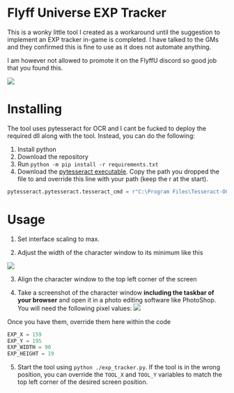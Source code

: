 # Flyff Universe EXP Tracker
This is a wonky little tool I created as a workaround until the suggestion to implement an EXP tracker in-game is completed. I have talked to the GMs and they confirmed this is fine to use as it does not automate anything.

I am however not allowed to promote it on the FlyffU discord so good job that  you found this.

![](https://i.imgur.com/ZoWxOG7.png)

# Installing
The tool uses pytesseract for OCR and I cant be fucked to deploy the required  dll along with the tool. Instead, you can do the following:
1. Install python
2. Download the repository
3. Run `python -m pip install -r requirements.txt`
4. Download the [pytesseract executable](https://tesseract-ocr.github.io/tessdoc/Installation.html). Copy the path you dropped the file to and override this line with your path (keep the r at the start).
```py
pytesseract.pytesseract.tesseract_cmd = r"C:\Program Files\Tesseract-OCR\tesseract.exe"
```

# Usage
1. Set interface scaling to max.

2. Adjust the width of the character window to its minimum like this

![](https://i.imgur.com/rHJsgJ5.png)

3. Align the character window to the top left corner of the screen

4. Take a screenshot of the character window **including the taskbar of your browser** and open it in a photo editing software like PhotoShop. You will need the following pixel values: ![](https://i.imgur.com/rIyoCRK.png)

Once you have them, override them here within the code
```py
EXP_X = 159
EXP_Y = 195
EXP_WIDTH = 90
EXP_HEIGHT = 19
```

5. Start the tool using `python ./exp_tracker.py`. If the tool is in the wrong position, you can override the `TOOL_X` and `TOOL_Y` variables to match the top left corner of the desired screen position.